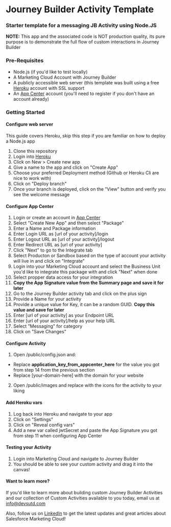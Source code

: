 # Journey Builder Activity Template
### Starter template for a messaging JB Activity using Node.JS

**NOTE:** This app and the associated code is NOT production quality, its pure purpose is to demonstrate the full flow of custom interactions in Journey Builder

### Pre-Requisites

* Node.js (if you'd like to test locally)
* A Marketing Cloud Account with Journey Builder
* A publicly accessible web server (this template was built using a free [Heroku](https://heroku.com) account with SSL support
* An [App Center](https://appcenter-auth.s1.marketingcloudapps.com) account (you'll need to register if you don't have an account already)

### Getting Started

#### Configure web server 
This guide covers Heroku, skip this step if you are familiar on how to deploy a Node.js app

1. Clone this repository
2. Login into [Heroku](https://heroku.com)
3. Click on New > Create new app
4. Give a name to the app and click on "Create App"
5. Choose your preferred Deployment method (Github or Heroku Cli are nice to work with) 
6. Click on "Deploy branch"
7. Once your branch is deployed, click on the "View" button and verify you see the welcome message

#### Configure App Center

1. Login or create an account in [App Center](https://appcenter-auth.s1.marketingcloudapps.com)
2. Select "Create New App" and then select "Package"
3. Enter a Name and Package information
4. Enter Login URL as [url of your activity]/login
5. Enter Logout URL as [url of your activity]/logout
6. Enter Redirect URL as [url of your activity]
7. Click "Next" to go to the Integrate tab
8. Select Producton or Sandbox based on the type of account your activity will live in and click on "Integrate"
9. Login into your Marketing Cloud account and select the Business Unit you'd like to integrate this package with and click "Next" when done
10. Select propper data access for your integration
11. **Copy the App Signature value from the Summary page and save it for later**
12. Go to the Journey Builder activity tab and click on the plus sign
13. Provide a Name for your activity
14. Provide a unique value for Key, it can be a random GUID. **Copy this value and save for later**
15. Enter [url of your activity] as your Endpoint URL
16. Enter [url of your activity]/help as your help URL
17. Select "Messaging" for category
18. Click on "Save Changes"

#### Configure Activity

1. Open /public/config.json and:
* Replace __application_key_from_appcenter_here__ for the value you got from step 14 from the previous section
* Replace [your-domain-here] with the domain for your website
2. Open /public/images and replace with the icons for the activity to your liking

#### Add Heroku vars

1. Log back into Heroku and navigate to your app
2. Click on "Settings"
3. Click on "Reveal config vars"
4. Add a new var called jwtSecret and paste the App Signature you got from step 11 when configuring App Center

#### Testing your Activity

1. Login into Marketing Cloud and navigate to Journey Builder
2. You should be able to see your custom activity and drag it into the canvas!

#### Want to learn more?

If you'd like to learn more about building custom Journey Builder Activities and our collection of Custom Activities available to you today, email us at [info@devsutd.com](mailto:info@devsutd.com)

Also, follow us on [LinkedIn](https://www.linkedin.com/company/10701607/) to get the latest updates and great articles about Salesforce Marketing Cloud!